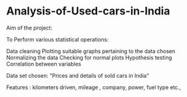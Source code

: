 # Analysis-of-Used-cars-in-India

Aim of the project:

To Perform various statistical operations: 

Data cleaning
Plotting suitable graphs pertaining to the data chosen
Normalizing the data
Checking for normal plots
Hypothesis testing
Correlation between variables

Data set chosen: "Prices and details of sold cars in India"

Features : kilometers driven, mileage , company, power, fuel type etc., 
